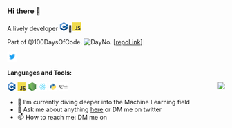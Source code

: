 ### Hi there 👋

<span align="left">
A lively developer     <img height="20" src="https://raw.githubusercontent.com/github/explore/80688e429a7d4ef2fca1e82350fe8e3517d3494d/topics/cpp/cpp.png">🤝<img height="20" src="https://raw.githubusercontent.com/github/explore/80688e429a7d4ef2fca1e82350fe8e3517d3494d/topics/javascript/javascript.png">

Part of @100DaysOfCode.  ![DayNo.](http://adig15.herokuapp.com/util/whatDayIsIt) [[repoLink](https://github.com/AdityaGupta150/100DaysOfCode)]


  <img alt="Aditya_G15 | Twitter" width="23px" src="https://raw.githubusercontent.com/AdityaGupta150/AdityaGupta150/master/assets/Twitter_Logo_Blue.svg" />
</a>


**Languages and Tools:**  

<code><img height="20" src="https://raw.githubusercontent.com/github/explore/80688e429a7d4ef2fca1e82350fe8e3517d3494d/topics/cpp/cpp.png"></code>
<code><img height="20" src="https://raw.githubusercontent.com/github/explore/80688e429a7d4ef2fca1e82350fe8e3517d3494d/topics/javascript/javascript.png"></code>
<code><img height="20" src="https://raw.githubusercontent.com/github/explore/80688e429a7d4ef2fca1e82350fe8e3517d3494d/topics/nodejs/nodejs.png"></code>
<code><img height="20" src="https://raw.githubusercontent.com/github/explore/80688e429a7d4ef2fca1e82350fe8e3517d3494d/topics/react/react.png"></code>
<code><img height="20" src="https://raw.githubusercontent.com/github/explore/80688e429a7d4ef2fca1e82350fe8e3517d3494d/topics/python/python.png"></code>
<code><img height="20" src="https://raw.githubusercontent.com/github/explore/80688e429a7d4ef2fca1e82350fe8e3517d3494d/topics/flask/flask.png"></code>
</span>
<span>
  <img align="right" src="https://github-readme-stats.vercel.app/api?username=adityagupta150&show_icons=true&count_private=true&theme=dracula&hide_rank=true" />
</span>

- 🌱 I’m currently diving deeper into the Machine Learning field
- 💬 Ask me about anything [here](https://github.com/adityagupta150/adityagupta150/issues) or DM me on twitter
- 📫 How to reach me: DM me on <a href="https://twitter.com/Aditya_G15">
